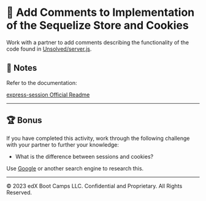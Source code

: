# 📐 Add Comments to Implementation of the Sequelize Store and Cookies

Work with a partner to add comments describing the functionality of the code found in [Unsolved/server.js](./Unsolved/server.js).

## 📝 Notes

Refer to the documentation:

[express-session Official Readme](https://github.com/expressjs/session#cookie)

---

## 🏆 Bonus

If you have completed this activity, work through the following challenge with your partner to further your knowledge:

* What is the difference between sessions and cookies?

Use [Google](https://www.google.com) or another search engine to research this.

---
© 2023 edX Boot Camps LLC. Confidential and Proprietary. All Rights Reserved.
